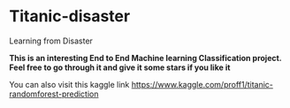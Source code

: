 # Titanic-disaster
Learning from Disaster

**This is an interesting End to End Machine learning  Classification project. Feel free to go through it and give it some stars if you like it**

You can also visit this  kaggle link  https://www.kaggle.com/proff1/titanic-randomforest-prediction

